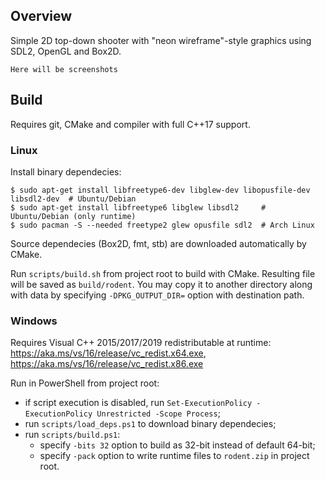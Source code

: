 ## Overview

Simple 2D top-down shooter with "neon wireframe"-style graphics using SDL2, OpenGL and Box2D.

	Here will be screenshots

## Build

Requires git, CMake and compiler with full C++17 support.

### Linux

Install binary dependecies:

	$ sudo apt-get install libfreetype6-dev libglew-dev libopusfile-dev libsdl2-dev  # Ubuntu/Debian
	$ sudo apt-get install libfreetype6 libglew libsdl2     # Ubuntu/Debian (only runtime)
	$ sudo pacman -S --needed freetype2 glew opusfile sdl2  # Arch Linux

Source dependecies (Box2D, fmt, stb) are downloaded automatically by CMake.

Run `scripts/build.sh` from project root to build with CMake.
Resulting file will be saved as `build/rodent`.
You may copy it to another directory along with data by specifying `-DPKG_OUTPUT_DIR=` option
with destination path.

### Windows

Requires Visual C++ 2015/2017/2019 redistributable at runtime:
	https://aka.ms/vs/16/release/vc_redist.x64.exe, 
	https://aka.ms/vs/16/release/vc_redist.x86.exe

Run in PowerShell from project root:
* if script execution is disabled, run `Set-ExecutionPolicy -ExecutionPolicy Unrestricted -Scope Process`;
* run `scripts/load_deps.ps1` to download binary dependecies;
* run `scripts/build.ps1`:
  * specify `-bits 32` option to build as 32-bit instead of default 64-bit;
  * specify `-pack` option to write runtime files to `rodent.zip` in project root.

